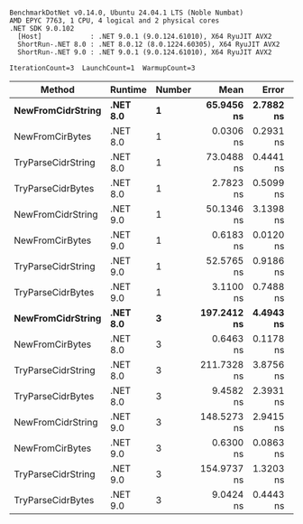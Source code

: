 ```

BenchmarkDotNet v0.14.0, Ubuntu 24.04.1 LTS (Noble Numbat)
AMD EPYC 7763, 1 CPU, 4 logical and 2 physical cores
.NET SDK 9.0.102
  [Host]            : .NET 9.0.1 (9.0.124.61010), X64 RyuJIT AVX2
  ShortRun-.NET 8.0 : .NET 8.0.12 (8.0.1224.60305), X64 RyuJIT AVX2
  ShortRun-.NET 9.0 : .NET 9.0.1 (9.0.124.61010), X64 RyuJIT AVX2

IterationCount=3  LaunchCount=1  WarmupCount=3  

```
| Method             | Runtime  | Number | Mean        | Error     | StdDev    | Median      | Min         | Max         | Allocated |
|------------------- |--------- |------- |------------:|----------:|----------:|------------:|------------:|------------:|----------:|
| **NewFromCidrString**  | **.NET 8.0** | **1**      |  **65.9456 ns** | **2.7882 ns** | **0.1528 ns** |  **65.9829 ns** |  **65.7776 ns** |  **66.0763 ns** |         **-** |
| NewFromCirBytes    | .NET 8.0 | 1      |   0.0306 ns | 0.2931 ns | 0.0161 ns |   0.0220 ns |   0.0206 ns |   0.0491 ns |         - |
| TryParseCidrString | .NET 8.0 | 1      |  73.0488 ns | 0.4441 ns | 0.0243 ns |  73.0393 ns |  73.0306 ns |  73.0764 ns |         - |
| TryParseCidrBytes  | .NET 8.0 | 1      |   2.7823 ns | 0.5099 ns | 0.0279 ns |   2.7801 ns |   2.7555 ns |   2.8112 ns |         - |
| NewFromCidrString  | .NET 9.0 | 1      |  50.1346 ns | 3.1398 ns | 0.1721 ns |  50.0838 ns |  49.9937 ns |  50.3264 ns |         - |
| NewFromCirBytes    | .NET 9.0 | 1      |   0.6183 ns | 0.0120 ns | 0.0007 ns |   0.6181 ns |   0.6178 ns |   0.6191 ns |         - |
| TryParseCidrString | .NET 9.0 | 1      |  52.5765 ns | 0.9186 ns | 0.0504 ns |  52.5559 ns |  52.5396 ns |  52.6338 ns |         - |
| TryParseCidrBytes  | .NET 9.0 | 1      |   3.1100 ns | 0.7488 ns | 0.0410 ns |   3.0866 ns |   3.0861 ns |   3.1574 ns |         - |
| **NewFromCidrString**  | **.NET 8.0** | **3**      | **197.2412 ns** | **4.4943 ns** | **0.2463 ns** | **197.3766 ns** | **196.9569 ns** | **197.3902 ns** |         **-** |
| NewFromCirBytes    | .NET 8.0 | 3      |   0.6463 ns | 0.1178 ns | 0.0065 ns |   0.6446 ns |   0.6409 ns |   0.6535 ns |         - |
| TryParseCidrString | .NET 8.0 | 3      | 211.7328 ns | 3.8756 ns | 0.2124 ns | 211.6845 ns | 211.5486 ns | 211.9652 ns |         - |
| TryParseCidrBytes  | .NET 8.0 | 3      |   9.4582 ns | 2.3931 ns | 0.1312 ns |   9.4419 ns |   9.3360 ns |   9.5968 ns |         - |
| NewFromCidrString  | .NET 9.0 | 3      | 148.5273 ns | 2.9415 ns | 0.1612 ns | 148.5965 ns | 148.3430 ns | 148.6424 ns |         - |
| NewFromCirBytes    | .NET 9.0 | 3      |   0.6300 ns | 0.0863 ns | 0.0047 ns |   0.6280 ns |   0.6266 ns |   0.6354 ns |         - |
| TryParseCidrString | .NET 9.0 | 3      | 154.9737 ns | 1.3203 ns | 0.0724 ns | 154.9618 ns | 154.9080 ns | 155.0512 ns |         - |
| TryParseCidrBytes  | .NET 9.0 | 3      |   9.0424 ns | 0.4443 ns | 0.0244 ns |   9.0527 ns |   9.0146 ns |   9.0600 ns |         - |
